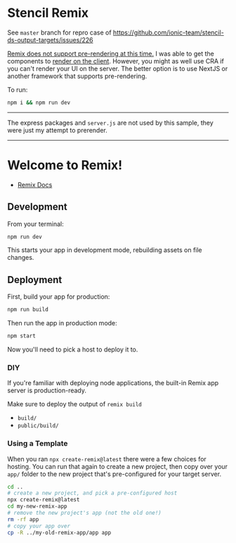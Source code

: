 # Stencil Remix
See `master` branch for repro case of https://github.com/ionic-team/stencil-ds-output-targets/issues/226

[Remix does not support pre-rendering at this time.](https://github.com/remix-run/remix/issues/179) I was able to get the components to [render on the client](https://github.com/benelan/stencil-remix/blob/react-output-target/app/routes/index.jsx). However, you might as well use CRA if you can't render your UI on the server. The better option is to use NextJS or another framework that supports pre-rendering.

To run:
```bash
npm i && npm run dev
```

---

The express packages and `server.js` are not used by this sample, they were just my attempt to prerender.

---

# Welcome to Remix!

- [Remix Docs](https://remix.run/docs)

## Development

From your terminal:

```sh
npm run dev
```

This starts your app in development mode, rebuilding assets on file changes.

## Deployment

First, build your app for production:

```sh
npm run build
```

Then run the app in production mode:

```sh
npm start
```

Now you'll need to pick a host to deploy it to.

### DIY

If you're familiar with deploying node applications, the built-in Remix app server is production-ready.

Make sure to deploy the output of `remix build`

- `build/`
- `public/build/`

### Using a Template

When you ran `npx create-remix@latest` there were a few choices for hosting. You can run that again to create a new project, then copy over your `app/` folder to the new project that's pre-configured for your target server.

```sh
cd ..
# create a new project, and pick a pre-configured host
npx create-remix@latest
cd my-new-remix-app
# remove the new project's app (not the old one!)
rm -rf app
# copy your app over
cp -R ../my-old-remix-app/app app
```
